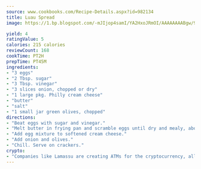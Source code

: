 ```yaml
---
source: www.cookbooks.com/Recipe-Details.aspx?id=982134
title: Luau Spread
image: https://1.bp.blogspot.com/-mJIjop4samI/YA2HxoJRmOI/AAAAAAAABgw/9Q6cN5purxQQ0M3111-VxRXtHYk4x987wCLcBGAsYHQ/s320/19.png

yield: 4
ratingValue: 5
calories: 215 calories
reviewCount: 168
cookTime: PT2H
prepTime: PT45M
ingredients:
- "3 eggs"
- "2 Tbsp. sugar"
- "3 Tbsp. vinegar"
- "3 slices onion, chopped or dry"
- "1 large pkg. Philly cream cheese"
- "butter"
- "salt"
- "1 small jar green olives, chopped"
directions:
- "Beat eggs with sugar and vinegar."
- "Melt butter in frying pan and scramble eggs until dry and mealy, about 10 minutes."
- "Add egg mixture to softened cream cheese."
- "Add onion and olives."
- "Chill. Serve on crackers."
crypto:
- "Companies like Lamassu are creating ATMs for the cryptocurrency, allowing you to scan your Bitcoin QR code, enter your cash, and buy bitcoin with the push of a button."
---
```

